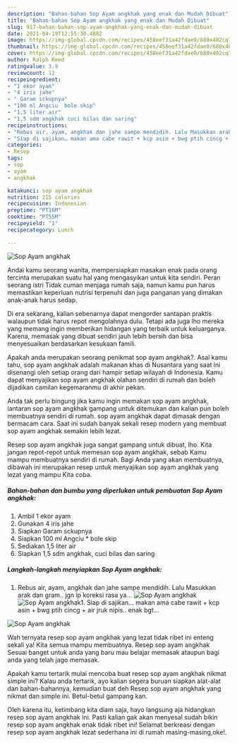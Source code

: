 ```yaml
---
description: "Bahan-bahan Sop Ayam angkhak yang enak dan Mudah Dibuat"
title: "Bahan-bahan Sop Ayam angkhak yang enak dan Mudah Dibuat"
slug: 917-bahan-bahan-sop-ayam-angkhak-yang-enak-dan-mudah-dibuat
date: 2021-04-19T12:55:30.488Z
image: https://img-global.cpcdn.com/recipes/458eef31a42fdae0/680x482cq70/sop-ayam-angkhak-foto-resep-utama.jpg
thumbnail: https://img-global.cpcdn.com/recipes/458eef31a42fdae0/680x482cq70/sop-ayam-angkhak-foto-resep-utama.jpg
cover: https://img-global.cpcdn.com/recipes/458eef31a42fdae0/680x482cq70/sop-ayam-angkhak-foto-resep-utama.jpg
author: Ralph Reed
ratingvalue: 3.9
reviewcount: 12
recipeingredient:
- "1 ekor ayam"
- "4 iris jahe"
- " Garam sckupnya"
- "100 ml Angciu  bole skip"
- "1,5 liter air"
- "1,5 sdm angkhak cuci bilas dan saring"
recipeinstructions:
- "Rebus air, ayam, angkhak dan jahe sampe mendidih. Lalu Masukkan arak dan gram.. jgn lp koreksi rasa ya…"
- "Siap di sajikan… makan ama cabe rawit + kcp asin + bwg ptih cincg + air jruk nipis.. enak bgt…"
categories:
- Resep
tags:
- sop
- ayam
- angkhak

katakunci: sop ayam angkhak 
nutrition: 215 calories
recipecuisine: Indonesian
preptime: "PT16M"
cooktime: "PT55M"
recipeyield: "1"
recipecategory: Lunch

---
```



![Sop Ayam angkhak](https://img-global.cpcdn.com/recipes/458eef31a42fdae0/680x482cq70/sop-ayam-angkhak-foto-resep-utama.jpg)

Andai kamu seorang wanita, mempersiapkan masakan enak pada orang tercinta merupakan suatu hal yang mengasyikan untuk kita sendiri. Peran seorang istri Tidak cuman menjaga rumah saja, namun kamu pun harus memastikan keperluan nutrisi terpenuhi dan juga panganan yang dimakan anak-anak harus sedap.

Di era  sekarang, kalian sebenarnya dapat mengorder santapan praktis walaupun tidak harus repot mengolahnya dulu. Tetapi ada juga lho mereka yang memang ingin memberikan hidangan yang terbaik untuk keluarganya. Karena, memasak yang dibuat sendiri jauh lebih bersih dan bisa menyesuaikan berdasarkan kesukaan famili. 



Apakah anda merupakan seorang penikmat sop ayam angkhak?. Asal kamu tahu, sop ayam angkhak adalah makanan khas di Nusantara yang saat ini disenangi oleh setiap orang dari hampir setiap wilayah di Indonesia. Kamu dapat menyajikan sop ayam angkhak olahan sendiri di rumah dan boleh dijadikan camilan kegemaranmu di akhir pekan.

Anda tak perlu bingung jika kamu ingin memakan sop ayam angkhak, lantaran sop ayam angkhak gampang untuk ditemukan dan kalian pun boleh membuatnya sendiri di rumah. sop ayam angkhak dapat dimasak dengan bermacam cara. Saat ini sudah banyak sekali resep modern yang membuat sop ayam angkhak semakin lebih lezat.

Resep sop ayam angkhak juga sangat gampang untuk dibuat, lho. Kita jangan repot-repot untuk memesan sop ayam angkhak, sebab Kamu mampu membuatnya sendiri di rumah. Bagi Anda yang akan membuatnya, dibawah ini merupakan resep untuk menyajikan sop ayam angkhak yang lezat yang mampu Kita coba.

<!--inarticleads1-->

##### Bahan-bahan dan bumbu yang diperlukan untuk pembuatan Sop Ayam angkhak:

1. Ambil 1 ekor ayam
1. Gunakan 4 iris jahe
1. Siapkan  Garam sckupnya
1. Siapkan 100 ml Angciu * bole skip
1. Sediakan 1,5 liter air
1. Siapkan 1,5 sdm angkhak, cuci bilas dan saring




<!--inarticleads2-->

##### Langkah-langkah menyiapkan Sop Ayam angkhak:

1. Rebus air, ayam, angkhak dan jahe sampe mendidih. Lalu Masukkan arak dan gram.. jgn lp koreksi rasa ya…
<img src="https://img-global.cpcdn.com/steps/43997e10db461785/160x128cq70/sop-ayam-angkhak-langkah-memasak-1-foto.jpg" alt="Sop Ayam angkhak"><img src="https://img-global.cpcdn.com/steps/e87b4099512d5776/160x128cq70/sop-ayam-angkhak-langkah-memasak-1-foto.jpg" alt="Sop Ayam angkhak">1. Siap di sajikan… makan ama cabe rawit + kcp asin + bwg ptih cincg + air jruk nipis.. enak bgt…
<img src="https://img-global.cpcdn.com/steps/5849792efb643977/160x128cq70/sop-ayam-angkhak-langkah-memasak-2-foto.jpg" alt="Sop Ayam angkhak">



Wah ternyata resep sop ayam angkhak yang lezat tidak ribet ini enteng sekali ya! Kita semua mampu membuatnya. Resep sop ayam angkhak Sesuai banget untuk anda yang baru mau belajar memasak ataupun bagi anda yang telah jago memasak.

Apakah kamu tertarik mulai mencoba buat resep sop ayam angkhak nikmat simple ini? Kalau anda tertarik, ayo kalian segera buruan siapkan alat-alat dan bahan-bahannya, kemudian buat deh Resep sop ayam angkhak yang nikmat dan simple ini. Betul-betul gampang kan. 

Oleh karena itu, ketimbang kita diam saja, hayo langsung aja hidangkan resep sop ayam angkhak ini. Pasti kalian gak akan menyesal sudah bikin resep sop ayam angkhak enak tidak ribet ini! Selamat berkreasi dengan resep sop ayam angkhak lezat sederhana ini di rumah masing-masing,oke!.

